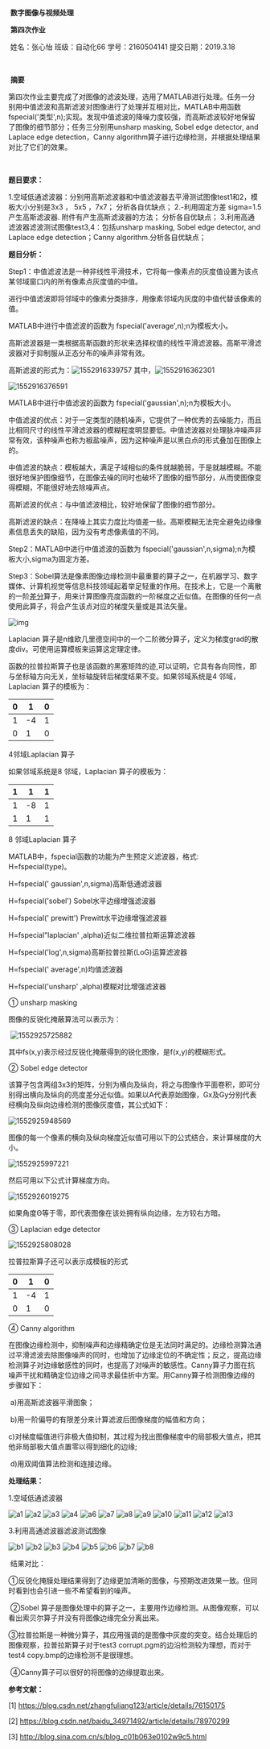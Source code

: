 ​                                                            **数字图像与视频处理** 

​                                                                    **第四次作业** 

​                   姓名：张心怡     班级：自动化66     学号：2160504141     提交日期：2019.3.18 

​                       

​                                                                           **摘要**

​       第四次作业主要完成了对图像的滤波处理，选用了MATLAB进行处理。任务一分别用中值滤波和高斯滤波对图像进行了处理并互相对比，MATLAB中用函数fspecial('类型',n);实现。发现中值滤波的降噪力度较强，而高斯滤波较好地保留了图像的细节部分；任务三分别用unsharp masking, Sobel edge detector, and Laplace edge detection，Canny algorithm算子进行边缘检测，并根据处理结果对比了它们的效果。

 

 



 

​        

**题目要求：**

1.空域低通滤波器：分别用高斯滤波器和中值滤波器去平滑测试图像test1和2，模板大小分别是3x3 ， 5x5 ，7x7； 分析各自优缺点；
2.-利用固定方差 sigma=1.5产生高斯滤波器. 附件有产生高斯滤波器的方法； 分析各自优缺点；
3.利用高通滤波器滤波测试图像test3,4：包括unsharp masking, Sobel edge detector, and Laplace edge detection；Canny algorithm.分析各自优缺点；

**题目分析：**

Step1：中值滤波法是一种非线性平滑技术，它将每一像素点的灰度值设置为该点某邻域窗口内的所有像素点灰度值的中值。

进行中值滤波即将邻域中的像素分类排序，用像素邻域内灰度的中值代替该像素的值。

MATLAB中进行中值滤波的函数为 fspecial('average',n);n为模板大小。

高斯滤波器是一类根据高斯函数的形状来选择权值的线性平滑滤波器。高斯平滑滤波器对于抑制服从正态分布的噪声非常有效。

高斯滤波的形式为：![1552916339757](C:\Users\ADMINI~1\AppData\Local\Temp\1552916339757.png)
其中，![1552916362301](C:\Users\ADMINI~1\AppData\Local\Temp\1552916362301.png)

![1552916376591](C:\Users\ADMINI~1\AppData\Local\Temp\1552916376591.png)

MATLAB中进行中值滤波的函数为 fspecial('gaussian',n);n为模板大小。

中值滤波的优点：对于一定类型的随机噪声，它提供了一种优秀的去噪能力，而且比相同尺寸的线性平滑滤波器的模糊程度明显要低。中值滤波器对处理脉冲噪声非常有效，该种噪声也称为椒盐噪声，因为这种噪声是以黑白点的形式叠加在图像上的。

中值滤波的缺点：模板越大，满足子域相似的条件就越脆弱，于是就越模糊。不能很好地保护图像细节，在图像去噪的同时也破坏了图像的细节部分，从而使图像变得模糊，不能很好地去除噪声点。

高斯滤波的优点：与中值滤波相比，较好地保留了图像的细节部分。

高斯滤波的缺点：在降噪上其实力度比均值差一些。高斯模糊无法完全避免边缘像素信息丢失的缺陷，因为没有考虑像素值的不同。



Step2：MATLAB中进行中值滤波的函数为 fspecial('gaussian',n,sigma);n为模板大小,sigma为固定方差。

 

Step3：Sobel算法是像素图像边缘检测中最重要的算子之一，在机器学习、数字媒体、计算机视觉等信息科技领域起着举足轻重的作用。在技术上，它是一个离散的一阶[差分](https://baike.baidu.com/item/%E5%B7%AE%E5%88%86)算子，用来计算图像亮度函数的一阶梯度之近似值。在图像的任何一点使用此算子，将会产生该点对应的梯度矢量或是其法矢量。

![img](https://images2018.cnblogs.com/blog/955270/201712/955270-20171225134105697-235587583.png)

Laplacian 算子是n维欧几里德空间中的一个二阶微分算子，定义为梯度grad的散度div。可使用运算模板来运算这定理定律。

函数的拉普拉斯算子也是该函数的黑塞矩阵的迹,可以证明，它具有各向同性，即与坐标轴方向无关，坐标轴旋转后梯度结果不变。如果邻域系统是4 邻域，Laplacian 算子的模板为：

| 0    | 1    | 0    |
| ---- | ---- | ---- |
| 1    | -4   | 1    |
| 0    | 1    | 0    |

4邻域Laplacian 算子

如果邻域系统是8 邻域，Laplacian 算子的模板为：

| 1    | 1    | 1    |
| ---- | ---- | ---- |
| 1    | -8   | 1    |
| 1    | 1    | 1    |

8 邻域Laplacian 算子

MATLAB中，fspecial函数的功能为产生预定义滤波器，格式: H=fspecial(type)。

H=fspecial(' gaussian',n,sigma)高斯低通滤波器

H=fspecial('sobel') Sobel水平边缘增强滤波器

H=fspecial(' prewitt') Prewitt水平边缘增强滤波器

H=fspecial"laplacian' ,alpha)近似二维拉普拉斯运算滤波器

H=fspecial('log',n,sigma)高斯拉普拉斯(LoG)运算滤波器

H=fspecial(' average',n)均值滤波器

H=fspecial('unsharp' ,alpha)模糊对比增强滤波器

① unsharp masking 

图像的反锐化掩蔽算法可以表示为：

​            ![1552925725882](C:\Users\ADMINI~1\AppData\Local\Temp\1552925725882.png)         

其中fs(x,y)表示经过反锐化掩蔽得到的锐化图像，是f(x,y)的模糊形式。

② Sobel edge detector

该算子包含两组3x3的矩阵，分别为横向及纵向，将之与图像作平面卷积，即可分别得出横向及纵向的亮度差分近似值。如果以A代表原始图像，Gx及Gy分别代表经横向及纵向边缘检测的图像灰度值，其公式如下： 

![1552925948569](C:\Users\ADMINI~1\AppData\Local\Temp\1552925948569.png)

图像的每一个像素的横向及纵向梯度近似值可用以下的公式结合，来计算梯度的大小。

![1552925997221](C:\Users\ADMINI~1\AppData\Local\Temp\1552925997221.png)

然后可用以下公式计算梯度方向。

![1552926019275](C:\Users\ADMINI~1\AppData\Local\Temp\1552926019275.png)

如果角度Θ等于零，即代表图像在该处拥有纵向边缘，左方较右方暗。

③ Laplacian edge detector

   ![1552925808028](C:\Users\ADMINI~1\AppData\Local\Temp\1552925808028.png)

拉普拉斯算子还可以表示成模板的形式

| 0    | 1    | 0    |
| ---- | ---- | ---- |
| 1    | -4   | 1    |
| 0    | 1    | 0    |

④ Canny algorithm

​    在图像边缘检测中，抑制噪声和边缘精确定位是无法同时满足的。边缘检测算法通过平滑滤波去除图像噪声的同时，也增加了边缘定位的不确定性；反之，提高边缘检测算子对边缘敏感性的同时，也提高了对噪声的敏感性。Canny算子力图在抗噪声干扰和精确定位边缘之间寻求最佳折中方案。用Canny算子检测图像边缘的步骤如下：

​    a)用高斯滤波器平滑图象；

​    b)用一阶偏导的有限差分来计算滤波后图像梯度的幅值和方向；

​    c)对梯度幅值进行非极大值抑制，其过程为找出图像梯度中的局部极大值点，把其他非局部极大值点置零以得到细化的边缘;

​    d)用双阈值算法检测和连接边缘。



**处理结果：**

1.空域低通滤波器

![a1](
https://github.com/Chaselzxy/hw4/blob/master/a1.jpg)
![a2](
https://github.com/Chaselzxy/hw4/blob/master/a2.jpg)
![a3](
https://github.com/Chaselzxy/hw4/blob/master/a3.jpg)
![a4](
https://github.com/Chaselzxy/hw4/blob/master/a4.jpg)
![a6](
https://github.com/Chaselzxy/hw4/blob/master/a6.jpg)
![a7](
https://github.com/Chaselzxy/hw4/blob/master/a7.jpg)
![a8](
https://github.com/Chaselzxy/hw4/blob/master/a8.jpg)
![a9](
https://github.com/Chaselzxy/hw4/blob/master/a9.jpg)
![a10](
https://github.com/Chaselzxy/hw4/blob/master/a10.jpg)
![a11](
https://github.com/Chaselzxy/hw4/blob/master/a11.jpg)
![a12](
https://github.com/Chaselzxy/hw4/blob/master/a12.jpg)
![a13](
https://github.com/Chaselzxy/hw4/blob/master/a13.jpg)
 

3.利用高通滤波器滤波测试图像

![b1](
https://github.com/Chaselzxy/hw4/blob/master/b1.jpg)
![b2](
https://github.com/Chaselzxy/hw4/blob/master/b2.jpg)
![b3](
https://github.com/Chaselzxy/hw4/blob/master/b3.jpg)
![b4](
https://github.com/Chaselzxy/hw4/blob/master/b4.jpg)
![b5](
https://github.com/Chaselzxy/hw4/blob/master/b5.jpg)
![b6](
https://github.com/Chaselzxy/hw4/blob/master/b6.jpg)
![b7](
https://github.com/Chaselzxy/hw4/blob/master/b7.jpg)
![b8](
https://github.com/Chaselzxy/hw4/blob/master/b8.jpg)


​        结果对比：

​        ①反锐化掩膜处理结果得到了边缘更加清晰的图像，与预期改进效果一致。但同时看到也会引进一些不希望看到的噪声。

​        ②Sobel 算子是图像处理中的算子之一，主要用作边缘检测。从图像观察，可以看出索贝尔算子并没有将图像边缘完全分离出来。

​        ③拉普拉斯是一种微分算子，其应用强调的是图像中灰度的突变。结合处理后的图像观察，拉普拉斯算子对于test3 corrupt.pgm的边沿检测较为理想，而对于test4 copy.bmp的边缘检测不是很理想。

​        ④Canny算子可以很好的将图像的边缘提取出来。



**参考文献：**

[1] https://blog.csdn.net/zhangfuliang123/article/details/76150175

[2] https://blog.csdn.net/baidu_34971492/article/details/78970299

[3] http://blog.sina.com.cn/s/blog_c01b063e0102w9c5.html

 
